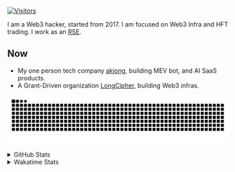 <!-- markdownlint-disable MD041 MD010 MD033 -->
[![Visitors](https://api.visitorbadge.io/api/daily?path=Akagi201%2FAkagi201&label=Visitors%20Today&countColor=%2337d67a)](https://visitorbadge.io/status?path=Akagi201%2FAkagi201)

I am a Web3 hacker, started from 2017. I am focused on Web3 Infra and HFT trading.
I work as an [RSE](https://us-rse.org/about/what-is-an-rse/).

## Now

* My one person tech company [akjong](https://github.com/akjong), building MEV bot, and AI SaaS products.
* A Grant-Driven organization [LongCipher](https://github.com/longcipher), building Web3 infras.

[![github contribution grid snake animation](https://raw.githubusercontent.com/Akagi201/Akagi201/output/github-contribution-grid-snake.svg#gh-light-mode-only)](https://github.com/Akagi201)

<details>
<summary>GitHub Stats</summary>
  <a href="https://github.com/Akagi201"><img alt="Profile Detail" src="https://raw.githubusercontent.com/Akagi201/Akagi201/master/profile-summary-card-output/dracula/0-profile-details.svg" /></a>
  <a href="https://github.com/Akagi201"><img alt="Github Stats" src="https://raw.githubusercontent.com/Akagi201/Akagi201/master/profile-summary-card-output/dracula/3-stats.svg" /></a>
  <a href="https://github.com/Akagi201"><img alt="Lang By Commits" src="https://raw.githubusercontent.com/Akagi201/Akagi201/master/profile-summary-card-output/dracula/2-most-commit-language.svg" /></a>
</details>

<details>
<summary>Wakatime Stats</summary>
<br>

<!--START_SECTION:waka-->

```txt
From: 08 April 2025 - To: 15 April 2025

Total Time: 22 hrs 33 mins

Other        14 hrs          ███████████████▓░░░░░░░░░   62.12 %
Rust         4 hrs 47 mins   █████▒░░░░░░░░░░░░░░░░░░░   21.22 %
sh           1 hr 12 mins    █▒░░░░░░░░░░░░░░░░░░░░░░░   05.36 %
TOML         30 mins         ▓░░░░░░░░░░░░░░░░░░░░░░░░   02.25 %
XML          19 mins         ▒░░░░░░░░░░░░░░░░░░░░░░░░   01.46 %
Markdown     15 mins         ▒░░░░░░░░░░░░░░░░░░░░░░░░   01.14 %
Go           15 mins         ▒░░░░░░░░░░░░░░░░░░░░░░░░   01.13 %
TypeScript   12 mins         ▒░░░░░░░░░░░░░░░░░░░░░░░░   00.92 %
Text         10 mins         ▒░░░░░░░░░░░░░░░░░░░░░░░░   00.78 %
INI          9 mins          ▒░░░░░░░░░░░░░░░░░░░░░░░░   00.71 %
```

<!--END_SECTION:waka-->

</details>
